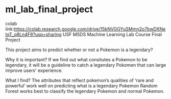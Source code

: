 # ml_lab_final_project
colab link:https://colab.research.google.com/drive/15kNVGGYuSMmn2o7bwDXNetqT_q8Ln4F8?usp=sharing
USF MSDS Machine Learning Lab Course Final Project

This project aims to predict whether or not a Pokemon is a legendary?

Why it is important?
If we find out what consitutes a Pokemon to be legendary, it will be a guideline to catch a legendary Pokomen that can large improve users' experience.

What I find?
The attributes that reflect pokemon’s qualities of ‘rare and powerful’ work well on predicting what is a legendary Pokemon
Random Forest works best to classify the legendary Pokemon and normal Pokemon.
